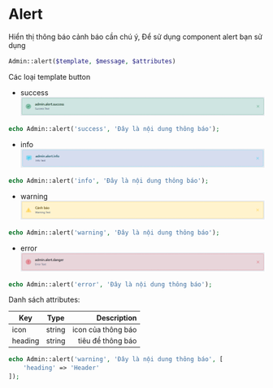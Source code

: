# Alert
Hiển thị thông báo cảnh báo cần chú ý, Để sử dụng component alert bạn sử dụng

```php
Admin::alert($template, $message, $attributes)
```

Các loại template button
- success
![img_1.png](img_1.png)
```php
echo Admin::alert('success', 'Đây là nội dung thông báo');
```

- info
![img_2.png](img_2.png)
```php
echo Admin::alert('info', 'Đây là nội dung thông báo');
```

- warning
![img_3.png](img_3.png)
```php
echo Admin::alert('warning', 'Đây là nội dung thông báo');
```

- error
![img_4.png](img_4.png)
```php
echo Admin::alert('error', 'Đây là nội dung thông báo');
```
Danh sách attributes:

| Key     |  Type  |        Description |
|---------|:------:|-------------------:|
| icon    | string | icon của thông báo |
| heading | string |  tiêu đề thông báo |

```php
echo Admin::alert('warning', 'Đây là nội dung thông báo', [
    'heading' => 'Header'
]);
```